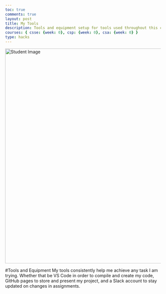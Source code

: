 ```yaml
---
toc: true
comments: true
layout: post
title: My Tools
description: Tools and equipment setup for tools used throughout this class.
courses: { csse: {week: 0}, csp: {week: 0}, csa: {week: 0} }
type: hacks
---
```


<img src="https://github.com/Ant11234/student/assets/40652645/28d007b9-fcf7-4826-ab70-80ac6271b73d" alt="Student Image" height="698" width="1394">

#Tools and Equipment
My tools consistently help me achieve any task I am trying. Whether that be VS Code in order to compile and create my code, GitHub pages to store and present my project, and a Slack account to stay updated on changes in assignments.
